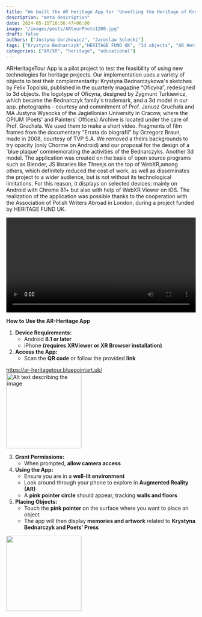 ```yaml
---
title: "We built the AR Heritage App for 'Unvelling the Heritage of Krystyna Bednarczyk' project! "
description: "meta description"
date: 2024-05-15T16:56:47+06:00
image: "/images/posts/ARtourPhoto1200.jpg"
draft: false
authors: ["Justyna Gorzkowicz", "Jaroslaw Solecki"]
tags: ["Krystyna Bednarczyk","HERITAGE FUND UK", "3d objects", "AR Heritage Tour App", "Felix Topolski"]
categories: ["AR/XR", "heritage", "educational"]
---
```

ARHeritageTour App is a pilot project to test the feasibility of using new technologies for heritage projects. Our implementation uses a variety of objects to test their complementarity: Krystyna Bednarczykowa's sketches by Felix Topolski, published in the quarterly magazine “Oficyna”, redesigned to 3d objects. the logotype of Oficyna, designed by Zygmunt Turkiewicz, which became the Bednarczyk family's trademark, and a 3d model in our app. photographs - courtesy and commitment of Prof. Janusz Gruchała and MA Justyna Wysocka of the Jagiellonian University in Cracow, where the OPIUM (Poets' and Painters' Offices) Archive is located under the care of Prof. Gruchała. We used them to make a short video. Fragments of film frames from the documentary “Errata do biografii” by Grzegorz Braun, made in 2008, courtesy of TVP S.A. We removed a theirs backgrounds to try opacity (only Chorme on Android) and our proposal for the design of a 'blue plaque' commemorating the activities of the Bednarczyks. Another 3d model. The application was created on the basis of open source programs such as Blender, JS libraries like Threejs on the top of WebXR,among others, which definitely reduced the cost of work, as well as disseminates the project to a wider audience, but is not without its technological limitations. For this reason, it displays on selected devices: mainly on Android with Chrome 81+ but also with help of WebXR Viewer on iOS. The realization of the application was possible thanks to the cooperation with the Association of Polish Writers Abroad in London, during a project funded by HERITAGE FUND UK. 

<Video
  width="100%" controls loop autoplay
  src="https://gateway.bluepointart.uk/ipfs/bafybeibegbgow3wag46fq6exe6otxvvyjyxvp7rjuoip3bqlsejelfxh3i"
/>

**How to Use the AR-Heritage App**  

1. **Device Requirements:**  
   - Android **8.1 or later**  
   - iPhone **(requires XRViewer or XR Browser installation)**  
2. **Access the App:**  
   - Scan the **QR code** or follow the provided **link**  

<div class="text-center">
  <a href="https://ar-heritagetour.bluepointart.uk/" target="_blank" class="text-lg font-semibold text-blue-600 hover:underline">
    https://ar-heritagetour.bluepointart.uk/
  </a>
</div>

<div class="flex justify-center">
  <a href="https://ar-heritagetour.bluepointart.uk/" target="_blank">
    <img src="/images/posts/ar-heritagetour_QR.png" alt="Alt text describing the image" width="200">
  </a>
</div>


3. **Grant Permissions:**  
   - When prompted, **allow camera access**  
4. **Using the App:**  
   - Ensure you are in a **well-lit environment**  
   - Look around through your phone to explore in **Augmented Reality (AR)**  
   - A **pink pointer circle** should appear, tracking **walls and floors**  
5. **Placing Objects:**  
   - Touch the **pink pointer** on the surface where you want to place an object  
   - The app will then display **memories and artwork** related to **Krystyna Bednarczyk and Poets’ Press**  



<div class="flex justify-center">
  <a href="https://www.heritagefund.org.uk/" target="_blank">
    <img src="/images/posts/TNLHF_English_Acknowledgement_Stamp_Colour_PNG.png" width="200" height="auto" />
  </a>
</div>



